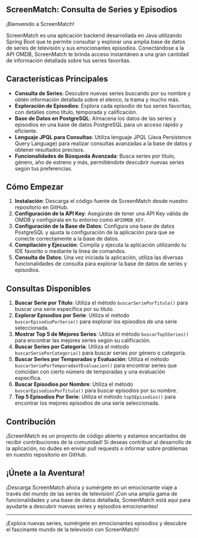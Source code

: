 ## ScreenMatch: Consulta de Series y Episodios

¡Bienvenido a ScreenMatch!

ScreenMatch es una aplicación backend desarrollada en Java utilizando Spring Boot que te permite consultar y explorar una amplia base de datos de series de televisión y sus emocionantes episodios. Conectándose a la API OMDB, ScreenMatch te brinda acceso instantáneo a una gran cantidad de información detallada sobre tus series favoritas.

## Características Principales

- **Consulta de Series**: Descubre nuevas series buscando por su nombre y obtén información detallada sobre el elenco, la trama y mucho más.
- **Exploración de Episodios**: Explora cada episodio de tus series favoritas, con detalles como título, temporada y calificación.
- **Base de Datos en PostgreSQL**: Almacena los datos de las series y episodios en una base de datos PostgreSQL para un acceso rápido y eficiente.
- **Lenguaje JPQL para Consultas**: Utiliza lenguaje JPQL (Java Persistence Query Language) para realizar consultas avanzadas a la base de datos y obtener resultados precisos.
- **Funcionalidades de Búsqueda Avanzada**: Busca series por título, género, año de estreno y más, permitiéndote descubrir nuevas series según tus preferencias.

## Cómo Empezar

1. **Instalación**: Descarga el código fuente de ScreenMatch desde nuestro repositorio en GitHub.
2. **Configuración de la API Key**: Asegúrate de tener una API Key válida de OMDB y configúrala en tu entorno como `APIOMDB_KEY`.
3. **Configuración de la Base de Datos**: Configura una base de datos PostgreSQL y ajusta la configuración de la aplicación para que se conecte correctamente a la base de datos.
4. **Compilación y Ejecución**: Compila y ejecuta la aplicación utilizando tu IDE favorito o mediante la línea de comandos.
5. **Consulta de Datos**: Una vez iniciada la aplicación, utiliza las diversas funcionalidades de consulta para explorar la base de datos de series y episodios.

## Consultas Disponibles

1. **Buscar Serie por Título**: Utiliza el método `buscarSeriePorTitulo()` para buscar una serie específica por su título.
2. **Explorar Episodios por Serie**: Utiliza el método `buscarEpisodioPorSerie()` para explorar los episodios de una serie seleccionada.
3. **Mostrar Top 5 de Mejores Series**: Utiliza el método `buscarTop5Series()` para encontrar las mejores series según su calificación.
4. **Buscar Series por Categoría**: Utiliza el método `buscarSeriePorCategoria()` para buscar series por género o categoría.
5. **Buscar Series por Temporadas y Evaluación**: Utiliza el método `buscarSeriePorTemporadasYEvaluacion()` para encontrar series que coincidan con cierto número de temporadas y una evaluación específica.
6. **Buscar Episodios por Nombre**: Utiliza el método `buscarEpisodiosPorTitulo()` para buscar episodios por su nombre.
7. **Top 5 Episodios Por Serie**: Utiliza el método `top5Episodios()` para encontrar los mejores episodios de una serie seleccionada.

## Contribución

¡ScreenMatch es un proyecto de código abierto y estamos encantados de recibir contribuciones de la comunidad! Si deseas contribuir al desarrollo de la aplicación, no dudes en enviar pull requests o informar sobre problemas en nuestro repositorio en GitHub.

## ¡Únete a la Aventura!

¡Descarga ScreenMatch ahora y sumérgete en un emocionante viaje a través del mundo de las series de televisión! ¡Con una amplia gama de funcionalidades y una base de datos detallada, ScreenMatch está aquí para ayudarte a descubrir nuevas series y episodios emocionantes!

---

¡Explora nuevas series, sumérgete en emocionantes episodios y descubre el fascinante mundo de la televisión con ScreenMatch!
